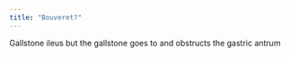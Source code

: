 ```yaml
---
title: "Bouveret?"
---
```

Gallstone ileus but the gallstone goes to and obstructs the gastric antrum

